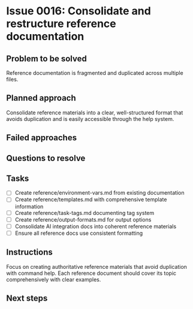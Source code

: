 # Issue 0016: Consolidate and restructure reference documentation

## Problem to be solved
Reference documentation is fragmented and duplicated across multiple files.

## Planned approach
Consolidate reference materials into a clear, well-structured format that avoids duplication and is easily accessible through the help system.

## Failed approaches


## Questions to resolve


## Tasks
- [ ] Create reference/environment-vars.md from existing documentation
- [ ] Create reference/templates.md with comprehensive template information
- [ ] Create reference/task-tags.md documenting tag system
- [ ] Create reference/output-formats.md for output options
- [ ] Consolidate AI integration docs into coherent reference materials
- [ ] Ensure all reference docs use consistent formatting

## Instructions
Focus on creating authoritative reference materials that avoid duplication with command help. Each reference document should cover its topic comprehensively with clear examples.

## Next steps

